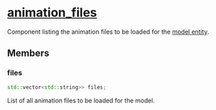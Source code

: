 # [animation_files](animation_files.hpp)

Component listing the animation files to be loaded for the [model entity](../../model_instance/data/model.md).

## Members

### files

```cpp
std::vector<std::string>> files;
```

List of all animation files to be loaded for the model.


